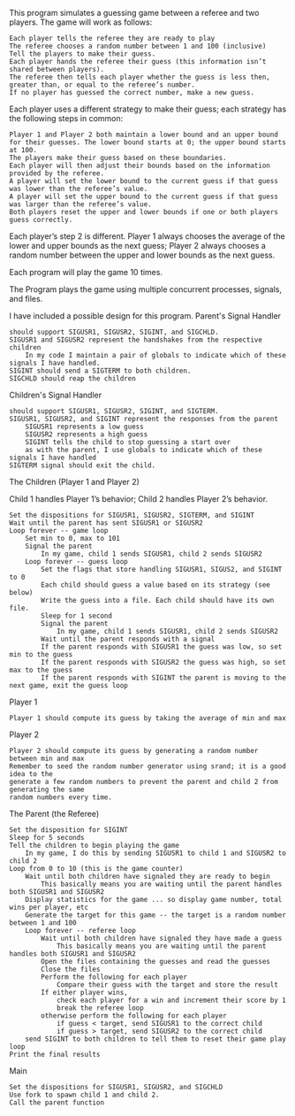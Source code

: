 This program simulates a guessing game between a referee and two players. The game will work as follows:

    Each player tells the referee they are ready to play
    The referee chooses a random number between 1 and 100 (inclusive)
    Tell the players to make their guess.
    Each player hands the referee their guess (this information isn’t shared between players).
    The referee then tells each player whether the guess is less then, greater than, or equal to the referee’s number.
    If no player has guessed the correct number, make a new guess.

Each player uses a different strategy to make their guess; each strategy has the following steps in common:

    Player 1 and Player 2 both maintain a lower bound and an upper bound for their guesses. The lower bound starts at 0; the upper bound starts at 100.
    The players make their guess based on these boundaries.
    Each player will then adjust their bounds based on the information provided by the referee.
    A player will set the lower bound to the current guess if that guess was lower than the referee’s value.
    A player will set the upper bound to the current guess if that guess was larger than the referee’s value.
    Both players reset the upper and lower bounds if one or both players guess correctly.

Each player’s step 2 is different. Player 1 always chooses the average of the lower and upper bounds as the next guess; Player 2 always chooses a random number between the upper and lower bounds as the next guess.

Each program will play the game 10 times.

The Program plays the game using multiple concurrent processes, signals, and files.

I have included a possible design for this program.
Parent's Signal Handler

    should support SIGUSR1, SIGUSR2, SIGINT, and SIGCHLD.
    SIGUSR1 and SIGUSR2 represent the handshakes from the respective children
        In my code I maintain a pair of globals to indicate which of these signals I have handled.
    SIGINT should send a SIGTERM to both children.
    SIGCHLD should reap the children

Children's Signal Handler

    should support SIGUSR1, SIGUSR2, SIGINT, and SIGTERM.
    SIGUSR1, SIGUSR2, and SIGINT represent the responses from the parent
        SIGUSR1 represents a low guess
        SIGUSR2 represents a high guess
        SIGINT tells the child to stop guessing a start over
        as with the parent, I use globals to indicate which of these signals I have handled
    SIGTERM signal should exit the child.

The Children (Player 1 and Player 2)

Child 1 handles Player 1’s behavior;
Child 2 handles Player 2’s behavior.

    Set the dispositions for SIGUSR1, SIGUSR2, SIGTERM, and SIGINT
    Wait until the parent has sent SIGUSR1 or SIGUSR2
    Loop forever -- game loop
        Set min to 0, max to 101
        Signal the parent
            In my game, child 1 sends SIGUSR1, child 2 sends SIGUSR2
        Loop forever -- guess loop
            Set the flags that store handling SIGUSR1, SIGUS2, and SIGINT to 0
            Each child should guess a value based on its strategy (see below)
            Write the guess into a file. Each child should have its own file.
            Sleep for 1 second
            Signal the parent
                In my game, child 1 sends SIGUSR1, child 2 sends SIGUSR2
            Wait until the parent responds with a signal
            If the parent responds with SIGUSR1 the guess was low, so set min to the guess
            If the parent responds with SIGUSR2 the guess was high, so set max to the guess
            If the parent responds with SIGINT the parent is moving to the next game, exit the guess loop

Player 1

    Player 1 should compute its guess by taking the average of min and max

Player 2

    Player 2 should compute its guess by generating a random number between min and max
    Remember to seed the random number generator using srand; it is a good idea to the
    generate a few random numbers to prevent the parent and child 2 from generating the same
    random numbers every time.

The Parent (the Referee)

    Set the disposition for SIGINT
    Sleep for 5 seconds
    Tell the children to begin playing the game
        In my game, I do this by sending SIGUSR1 to child 1 and SIGUSR2 to child 2
    Loop from 0 to 10 (this is the game counter)
        Wait until both children have signaled they are ready to begin
            This basically means you are waiting until the parent handles both SIGUSR1 and SIGUSR2
        Display statistics for the game ... so display game number, total wins per player, etc
        Generate the target for this game -- the target is a random number between 1 and 100
        Loop forever -- referee loop
            Wait until both children have signaled they have made a guess
                This basically means you are waiting until the parent handles both SIGUSR1 and SIGUSR2
            Open the files containing the guesses and read the guesses
            Close the files
            Perform the following for each player
                Compare their guess with the target and store the result
            If either player wins,
                check each player for a win and increment their score by 1
                break the referee loop
            otherwise perform the following for each player
                if guess < target, send SIGUSR1 to the correct child
                if guess > target, send SIGUSR2 to the correct child
        send SIGINT to both children to tell them to reset their game play loop
    Print the final results

Main

    Set the dispositions for SIGUSR1, SIGUSR2, and SIGCHLD
    Use fork to spawn child 1 and child 2.
    Call the parent function

